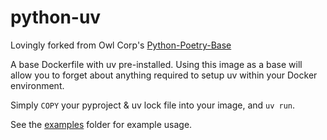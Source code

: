# python-uv

Lovingly forked from Owl Corp's [Python-Poetry-Base](https://github.com/owl-corp/python-template)

A base Dockerfile with uv pre-installed. Using this image as a base will allow you to forget about anything required to setup uv within your Docker environment.

Simply `COPY` your pyproject & uv lock file into your image, and `uv run`.

See the [examples](./examples/) folder for example usage.
